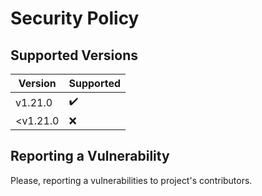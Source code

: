 # Security Policy

## Supported Versions

| Version  | Supported |
| -------- | --------- |
| v1.21.0  | ✔️         |
| <v1.21.0 | ❌        |

## Reporting a Vulnerability

Please, reporting a vulnerabilities to project's contributors.
